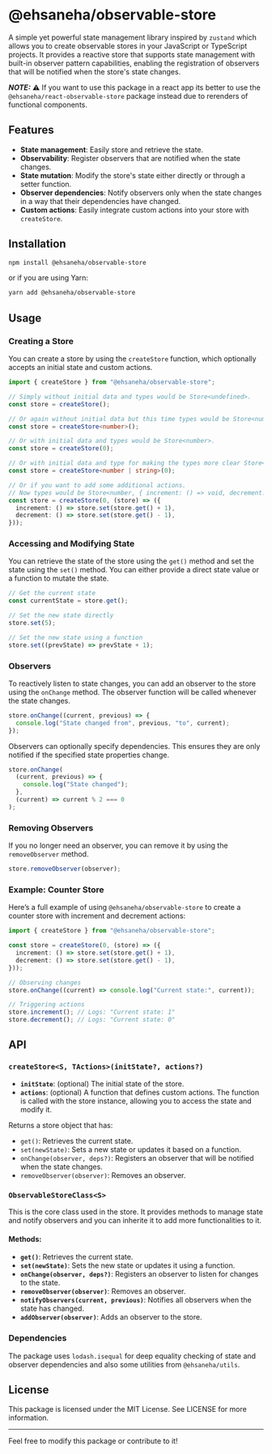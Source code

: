 # @ehsaneha/observable-store

A simple yet powerful state management library inspired by `zustand` which allows you to create observable stores in your JavaScript or TypeScript projects. It provides a reactive store that supports state management with built-in observer pattern capabilities, enabling the registration of observers that will be notified when the store's state changes.

**_NOTE:_** ⚠️ If you want to use this package in a react app its better to use the `@ehsaneha/react-observable-store` package instead due to rerenders of functional components.

## Features

- **State management**: Easily store and retrieve the state.
- **Observability**: Register observers that are notified when the state changes.
- **State mutation**: Modify the store's state either directly or through a setter function.
- **Observer dependencies**: Notify observers only when the state changes in a way that their dependencies have changed.
- **Custom actions**: Easily integrate custom actions into your store with `createStore`.

## Installation

```bash
npm install @ehsaneha/observable-store
```

or if you are using Yarn:

```bash
yarn add @ehsaneha/observable-store
```

## Usage

### Creating a Store

You can create a store by using the `createStore` function, which optionally accepts an initial state and custom actions.

```ts
import { createStore } from "@ehsaneha/observable-store";

// Simply without initial data and types would be Store<undefined>.
const store = createStore();

// Or again without initial data but this time types would be Store<number | undefined>.
const store = createStore<number>();

// Or with initial data and types would be Store<number>.
const store = createStore(0);

// Or with initial data and type for making the types more clear Store<number | string>.
const store = createStore<number | string>(0);

// Or if you want to add some additional actions.
// Now types would be Store<number, { increment: () => void, decrement: () => void }>
const store = createStore(0, (store) => ({
  increment: () => store.set(store.get() + 1),
  decrement: () => store.set(store.get() - 1),
}));
```

### Accessing and Modifying State

You can retrieve the state of the store using the `get()` method and set the state using the `set()` method. You can either provide a direct state value or a function to mutate the state.

```ts
// Get the current state
const currentState = store.get();

// Set the new state directly
store.set(5);

// Set the new state using a function
store.set((prevState) => prevState + 1);
```

### Observers

To reactively listen to state changes, you can add an observer to the store using the `onChange` method. The observer function will be called whenever the state changes.

```ts
store.onChange((current, previous) => {
  console.log("State changed from", previous, "to", current);
});
```

Observers can optionally specify dependencies. This ensures they are only notified if the specified state properties change.

```ts
store.onChange(
  (current, previous) => {
    console.log("State changed");
  },
  (current) => current % 2 === 0
);
```

### Removing Observers

If you no longer need an observer, you can remove it by using the `removeObserver` method.

```ts
store.removeObserver(observer);
```

### Example: Counter Store

Here’s a full example of using `@ehsaneha/observable-store` to create a counter store with increment and decrement actions:

```ts
import { createStore } from "@ehsaneha/observable-store";

const store = createStore(0, (store) => ({
  increment: () => store.set(store.get() + 1),
  decrement: () => store.set(store.get() - 1),
}));

// Observing changes
store.onChange((current) => console.log("Current state:", current));

// Triggering actions
store.increment(); // Logs: "Current state: 1"
store.decrement(); // Logs: "Current state: 0"
```

## API

### `createStore<S, TActions>(initState?, actions?)`

- **`initState`**: (optional) The initial state of the store.
- **`actions`**: (optional) A function that defines custom actions. The function is called with the store instance, allowing you to access the state and modify it.

Returns a store object that has:

- `get()`: Retrieves the current state.
- `set(newState)`: Sets a new state or updates it based on a function.
- `onChange(observer, deps?)`: Registers an observer that will be notified when the state changes.
- `removeObserver(observer)`: Removes an observer.

### `ObservableStoreClass<S>`

This is the core class used in the store. It provides methods to manage state and notify observers and you can inherite it to add more functionalities to it.

#### Methods:

- **`get()`**: Retrieves the current state.
- **`set(newState)`**: Sets the new state or updates it using a function.
- **`onChange(observer, deps?)`**: Registers an observer to listen for changes to the state.
- **`removeObserver(observer)`**: Removes an observer.
- **`notifyObservers(current, previous)`**: Notifies all observers when the state has changed.
- **`addObserver(observer)`**: Adds an observer to the store.

### Dependencies

The package uses `lodash.isequal` for deep equality checking of state and observer dependencies and also some utilities from `@ehsaneha/utils`.

## License

This package is licensed under the MIT License. See LICENSE for more information.

---

Feel free to modify this package or contribute to it!
